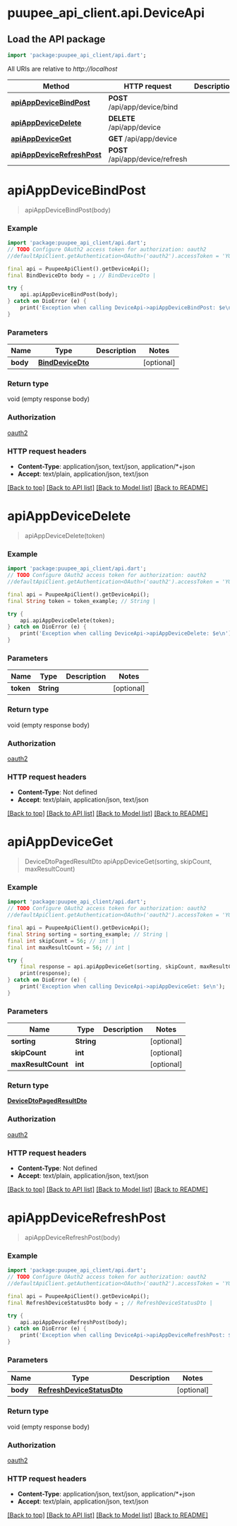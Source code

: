 # puupee_api_client.api.DeviceApi

## Load the API package
```dart
import 'package:puupee_api_client/api.dart';
```

All URIs are relative to *http://localhost*

Method | HTTP request | Description
------------- | ------------- | -------------
[**apiAppDeviceBindPost**](DeviceApi.md#apiappdevicebindpost) | **POST** /api/app/device/bind | 
[**apiAppDeviceDelete**](DeviceApi.md#apiappdevicedelete) | **DELETE** /api/app/device | 
[**apiAppDeviceGet**](DeviceApi.md#apiappdeviceget) | **GET** /api/app/device | 
[**apiAppDeviceRefreshPost**](DeviceApi.md#apiappdevicerefreshpost) | **POST** /api/app/device/refresh | 


# **apiAppDeviceBindPost**
> apiAppDeviceBindPost(body)



### Example
```dart
import 'package:puupee_api_client/api.dart';
// TODO Configure OAuth2 access token for authorization: oauth2
//defaultApiClient.getAuthentication<OAuth>('oauth2').accessToken = 'YOUR_ACCESS_TOKEN';

final api = PuupeeApiClient().getDeviceApi();
final BindDeviceDto body = ; // BindDeviceDto | 

try {
    api.apiAppDeviceBindPost(body);
} catch on DioError (e) {
    print('Exception when calling DeviceApi->apiAppDeviceBindPost: $e\n');
}
```

### Parameters

Name | Type | Description  | Notes
------------- | ------------- | ------------- | -------------
 **body** | [**BindDeviceDto**](BindDeviceDto.md)|  | [optional] 

### Return type

void (empty response body)

### Authorization

[oauth2](../README.md#oauth2)

### HTTP request headers

 - **Content-Type**: application/json, text/json, application/*+json
 - **Accept**: text/plain, application/json, text/json

[[Back to top]](#) [[Back to API list]](../README.md#documentation-for-api-endpoints) [[Back to Model list]](../README.md#documentation-for-models) [[Back to README]](../README.md)

# **apiAppDeviceDelete**
> apiAppDeviceDelete(token)



### Example
```dart
import 'package:puupee_api_client/api.dart';
// TODO Configure OAuth2 access token for authorization: oauth2
//defaultApiClient.getAuthentication<OAuth>('oauth2').accessToken = 'YOUR_ACCESS_TOKEN';

final api = PuupeeApiClient().getDeviceApi();
final String token = token_example; // String | 

try {
    api.apiAppDeviceDelete(token);
} catch on DioError (e) {
    print('Exception when calling DeviceApi->apiAppDeviceDelete: $e\n');
}
```

### Parameters

Name | Type | Description  | Notes
------------- | ------------- | ------------- | -------------
 **token** | **String**|  | [optional] 

### Return type

void (empty response body)

### Authorization

[oauth2](../README.md#oauth2)

### HTTP request headers

 - **Content-Type**: Not defined
 - **Accept**: text/plain, application/json, text/json

[[Back to top]](#) [[Back to API list]](../README.md#documentation-for-api-endpoints) [[Back to Model list]](../README.md#documentation-for-models) [[Back to README]](../README.md)

# **apiAppDeviceGet**
> DeviceDtoPagedResultDto apiAppDeviceGet(sorting, skipCount, maxResultCount)



### Example
```dart
import 'package:puupee_api_client/api.dart';
// TODO Configure OAuth2 access token for authorization: oauth2
//defaultApiClient.getAuthentication<OAuth>('oauth2').accessToken = 'YOUR_ACCESS_TOKEN';

final api = PuupeeApiClient().getDeviceApi();
final String sorting = sorting_example; // String | 
final int skipCount = 56; // int | 
final int maxResultCount = 56; // int | 

try {
    final response = api.apiAppDeviceGet(sorting, skipCount, maxResultCount);
    print(response);
} catch on DioError (e) {
    print('Exception when calling DeviceApi->apiAppDeviceGet: $e\n');
}
```

### Parameters

Name | Type | Description  | Notes
------------- | ------------- | ------------- | -------------
 **sorting** | **String**|  | [optional] 
 **skipCount** | **int**|  | [optional] 
 **maxResultCount** | **int**|  | [optional] 

### Return type

[**DeviceDtoPagedResultDto**](DeviceDtoPagedResultDto.md)

### Authorization

[oauth2](../README.md#oauth2)

### HTTP request headers

 - **Content-Type**: Not defined
 - **Accept**: text/plain, application/json, text/json

[[Back to top]](#) [[Back to API list]](../README.md#documentation-for-api-endpoints) [[Back to Model list]](../README.md#documentation-for-models) [[Back to README]](../README.md)

# **apiAppDeviceRefreshPost**
> apiAppDeviceRefreshPost(body)



### Example
```dart
import 'package:puupee_api_client/api.dart';
// TODO Configure OAuth2 access token for authorization: oauth2
//defaultApiClient.getAuthentication<OAuth>('oauth2').accessToken = 'YOUR_ACCESS_TOKEN';

final api = PuupeeApiClient().getDeviceApi();
final RefreshDeviceStatusDto body = ; // RefreshDeviceStatusDto | 

try {
    api.apiAppDeviceRefreshPost(body);
} catch on DioError (e) {
    print('Exception when calling DeviceApi->apiAppDeviceRefreshPost: $e\n');
}
```

### Parameters

Name | Type | Description  | Notes
------------- | ------------- | ------------- | -------------
 **body** | [**RefreshDeviceStatusDto**](RefreshDeviceStatusDto.md)|  | [optional] 

### Return type

void (empty response body)

### Authorization

[oauth2](../README.md#oauth2)

### HTTP request headers

 - **Content-Type**: application/json, text/json, application/*+json
 - **Accept**: text/plain, application/json, text/json

[[Back to top]](#) [[Back to API list]](../README.md#documentation-for-api-endpoints) [[Back to Model list]](../README.md#documentation-for-models) [[Back to README]](../README.md)

